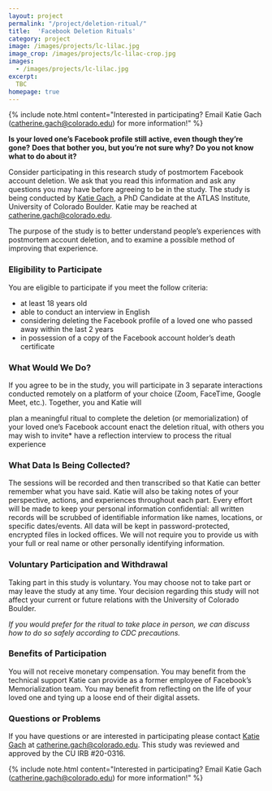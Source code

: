 ```yaml
---
layout: project
permalink: "/project/deletion-ritual/"
title:  'Facebook Deletion Rituals'
category: project
image: /images/projects/lc-lilac.jpg
image_crop: /images/projects/lc-lilac-crop.jpg
images:
  - /images/projects/lc-lilac.jpg
excerpt:
  TBC
homepage: true
---
```


{% include note.html content="Interested in participating? Email Katie Gach ([catherine.gach@colorado.edu](mailto:catherine.gach@colorado.edu)) for more information!" %}

**Is your loved one’s Facebook profile still active, even though they’re gone?**
**Does that bother you, but you’re not sure why?**
**Do you not know what to do about it?**

Consider participating in this research study of postmortem Facebook account deletion.
We ask that you read this information and ask any questions you may have before agreeing to be in the study. The study is being conducted by [Katie Gach](https://cmci.colorado.edu/idlab/about/), a PhD Candidate at the ATLAS Institute, University of Colorado Boulder. Katie may be reached at [catherine.gach@colorado.edu](mailto:catherine.gach@colorado.edu).

The purpose of the study is to better understand people’s experiences with postmortem account deletion, and to examine a possible method of improving that experience.

### Eligibility to Participate

You are eligible to participate if you meet the follow criteria:

- at least 18 years old
- able to conduct an interview in English
- considering deleting the Facebook profile of a loved one who passed away within the last 2
years
- in possession of a copy of the Facebook account holder’s death certificate

### What Would We Do?
If you agree to be in the study, you will participate in 3 separate interactions conducted remotely on a platform of your choice (Zoom, FaceTime, Google Meet, etc.). Together, you and Katie will

plan a meaningful ritual to complete the deletion (or memorialization) of your loved one’s Facebook account
enact the deletion ritual, with others you may wish to invite*
have a reflection interview to process the ritual experience

### What Data Is Being Collected?
The sessions will be recorded and then transcribed so that Katie can better remember what you have said. Katie will also be taking notes of your perspective, actions, and experiences throughout each part. Every effort will be made to keep your personal information confidential: all written records will be scrubbed of identifiable information like names, locations, or specific dates/events. All data will be kept in password-protected, encrypted files in locked offices. We will not require you to provide us with your full or real name or other personally identifying information.

### Voluntary Participation and Withdrawal
Taking part in this study is voluntary. You may choose not to take part or may leave the study at any time. Your decision regarding this study will not affect your current or future relations with the University of Colorado Boulder.

*If you would prefer for the ritual to take place in person, we can discuss how to do so safely according to CDC precautions.*

### Benefits of Participation
You will not receive monetary compensation. You may benefit from the technical support Katie can provide as a former employee of Facebook’s Memorialization team. You may benefit from reflecting on the life of your loved one and tying up a loose end of their digital assets.

### Questions or Problems
If you have questions or are interested in participating please contact [Katie Gach](https://cmci.colorado.edu/idlab/about/) at [catherine.gach@colorado.edu](mailto:catherine.gach@colorado.edu). This study was reviewed and approved by the CU IRB #20-0316.

{% include note.html content="Interested in participating? Email Katie Gach ([catherine.gach@colorado.edu](mailto:catherine.gach@colorado.edu)) for more information!" %}
